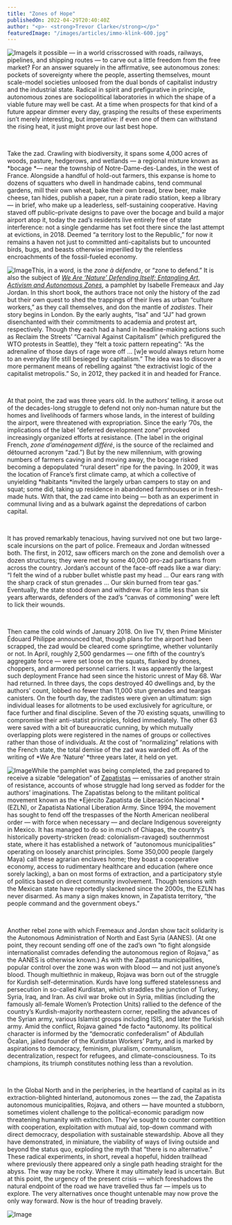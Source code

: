 ```yaml
---
title: "Zones of Hope"
publishedOn: 2022-04-29T20:40:40Z
author: "<p>- <strong>Trevor Clarke</strong></p>"
featuredImage: "/images/articles/immo-klink-600.jpg"
---
```


![Image](/images/articles/immo-klink-600.jpg)Is it possible — in a world crisscrossed with roads, railways, pipelines, and shipping routes — to carve out a little freedom from the free market? For an answer squarely in the affirmative, see autonomous zones: pockets of sovereignty where the people, asserting themselves, mount scale-model societies unloosed from the dual bonds of capitalist industry and the industrial state. Radical in spirit and prefigurative in principle, autonomous zones are sociopolitical laboratories in which the shape of a viable future may well be cast. At a time when prospects for that kind of a future appear dimmer every day, grasping the results of these experiments isn’t merely interesting, but imperative: if even one of them can withstand the rising heat, it just might prove our last best hope.

‍

Take the zad. Crawling with biodiversity, it spans some 4,000 acres of woods, pasture, hedgerows, and wetlands — a regional mixture known as *bocage *— near the township of Notre-Dame-des-Landes, in the west of France. Alongside a handful of hold-out farmers, this expanse is home to dozens of squatters who dwell in handmade cabins, tend communal gardens, mill their own wheat, bake their own bread, brew beer, make cheese, tan hides, publish a paper, run a pirate radio station, keep a library — in brief, who make up a leaderless, self-sustaining cooperative. Having staved off public–private designs to pave over the bocage and build a major airport atop it, today the zad’s residents live entirely free of state interference: not a single gendarme has set foot there since the last attempt at evictions, in 2018. Deemed “a territory lost to the Republic,” for now it remains a haven not just to committed anti-capitalists but to uncounted birds, bugs, and beasts otherwise imperilled by the relentless encroachments of the fossil-fueled economy.

![Image](/images/articles/philippe-graton-600.jpg)This, in a word, is the *zone à défendre*, or “zone to defend.” It is also the subject of [*We Are ‘Nature’ Defending Itself: Entangling Art, Activism and Autonomous Zones*](https://www.plutobooks.com/9780745345871/we-are-nature-defending-itself/), a pamphlet by Isabelle Fremeaux and Jay Jordan. In this short book, the authors trace not only the history of the zad but their own quest to shed the trappings of their lives as urban “culture workers,” as they call themselves, and don the mantle of *zadistes*. Their story begins in London. By the early aughts, “Isa” and “JJ” had grown disenchanted with their commitments to academia and protest art, respectively. Though they each had a hand in headline-making actions such as Reclaim the Streets’ “Carnival Against Capitalism” (which prefigured the WTO protests in Seattle), they “felt a toxic pattern repeating”: “As the adrenaline of those days of rage wore off … [w]e would always return home to an everyday life still besieged by capitalism.” The idea was to discover a more permanent means of rebelling against “the extractivist logic of the capitalist metropolis.” So, in 2012, they packed it in and headed for France.

‍

At that point, the zad was three years old. In the authors’ telling, it arose out of the decades-long struggle to defend not only non-human nature but the homes and livelihoods of farmers whose lands, in the interest of building the airport, were threatened with expropriation. Since the early ’70s, the implications of the label “deferred development zone” provoked increasingly organized efforts at resistance. (The label in the original French, *zone d’aménagement différé*, is the source of the reclaimed and détourned acronym “zad.”) But by the new millennium, with growing numbers of farmers caving in and moving away, the bocage risked becoming a depopulated “rural desert” ripe for the paving. In 2009, it was the location of France’s first climate camp, at which a collective of unyielding *habitants *invited the largely urban campers to stay on and squat; some did, taking up residence in abandoned farmhouses or in fresh-made huts. With that, the zad came into being — both as an experiment in communal living and as a bulwark against the depredations of carbon capital.

‍

It has proved remarkably tenacious, having survived not one but two large-scale incursions on the part of police. Fremeaux and Jordan witnessed both. The first, in 2012, saw officers march on the zone and demolish over a dozen structures; they were met by some 40,000 pro-zad partisans from across the country. Jordan’s account of the face-off reads like a war diary: “I felt the wind of a rubber bullet whistle past my head … Our ears rang with the sharp crack of stun grenades … Our skin burned from tear gas.” Eventually, the state stood down and withdrew. For a little less than six years afterwards, defenders of the zad’s “canvas of commoning” were left to lick their wounds. 

‍

Then came the cold winds of January 2018. On live TV, then Prime Minister Édouard Philippe announced that, though plans for the airport had been scrapped, the zad would be cleared come springtime, whether voluntarily or not. In April, roughly 2,500 gendarmes — one fifth of the country’s aggregate force — were set loose on the squats, flanked by drones, choppers, and armored personnel carriers. It was apparently the largest such deployment France had seen since the historic unrest of May 68. War had returned. In three days, the cops destroyed 40 dwellings and, by the authors’ count, lobbed no fewer than 11,000 stun grenades and teargas canisters. On the fourth day, the zadistes were given an ultimatum: sign individual leases for allotments to be used exclusively for agriculture, or face further and final discipline. Seven of the 70 existing squats, unwilling to compromise their anti-statist principles, folded immediately. The other 63 were saved with a bit of bureaucratic cunning, by which mutually overlapping plots were registered in the names of groups or collectives rather than those of individuals. At the cost of “normalizing” relations with the French state, the total demise of the zad was warded off. As of the writing of *We Are ‘Nature’ *three years later, it held on yet. 

![Image](/images/articles/kevin-faingnaert-600.jpg)While the pamphlet was being completed, the zad prepared to receive a sizable “delegation” of [Zapatistas](https://nacla.org/news/2019/01/18/spark-hope-ongoing-lessons-zapatista-revolution-25-years) — emissaries of another strain of resistance, accounts of whose struggle had long served as fodder for the authors’ imaginations. The Zapatistas belong to the militant political movement known as the *Ejército Zapatista de Liberación Nacional *(EZLN), or Zapatista National Liberation Army. Since 1994, the movement has sought to fend off the trespasses of the North American neoliberal order — with force when necessary — and declare Indigenous sovereignty in Mexico. It has managed to do so in much of Chiapas, the country’s historically poverty-stricken (read: colonialism-ravaged) southernmost state, where it has established a network of “autonomous municipalities” operating on loosely anarchist principles. Some 350,000 people (largely Maya) call these agrarian enclaves home; they boast a cooperative economy, access to rudimentary healthcare and education (where once sorely lacking), a ban on most forms of extraction, and a participatory style of politics based on direct community involvement. Though tensions with the Mexican state have reportedly slackened since the 2000s, the EZLN has never disarmed. As many a sign makes known, in Zapatista territory, “the people command and the government obeys.”

‍

Another rebel zone with which Fremeaux and Jordan show tacit solidarity is the Autonomous Administration of North and East Syria (AANES). (At one point, they recount sending off one of the zad’s own “to fight alongside internationalist comrades defending the autonomous region of Rojava,” as the AANES is otherwise known.) As with the Zapatista municipalities, popular control over the zone was won with blood — and not just anyone’s blood. Though multiethnic in makeup, Rojava was born out of the struggle for Kurdish self-determination. Kurds have long suffered statelessness and persecution in so-called Kurdistan, which straddles the junction of Turkey, Syria, Iraq, and Iran. As civil war broke out in Syria, militias (including the famously all-female Women’s Protection Units) rallied to the defence of the country’s Kurdish-majority northeastern corner, repelling the advances of the Syrian army, various Islamist groups including ISIS, and later the Turkish army. Amid the conflict, Rojava gained *de facto *autonomy. Its political character is informed by the “democratic confederalism” of Abdullah Öcalan, jailed founder of the Kurdistan Workers’ Party, and is marked by aspirations to democracy, feminism, pluralism, communalism, decentralization, respect for refugees, and climate-consciousness. To its champions, its triumph constitutes nothing less than a revolution.

‍

In the Global North and in the peripheries, in the heartland of capital as in its extraction-blighted hinterland, autonomous zones — the zad, the Zapatista autonomous municipalities, Rojava, and others — have mounted a stubborn, sometimes violent challenge to the political-economic paradigm now threatening humanity with extinction. They’ve sought to counter competition with cooperation, exploitation with mutual aid, top-down command with direct democracy, despoliation with sustainable stewardship. Above all they have demonstrated, in miniature, the viability of ways of living outside and beyond the status quo, exploding the myth that “there is no alternative.” These radical experiments, in short, reveal a hopeful, hidden trailhead where previously there appeared only a single path heading straight for the abyss. The way may be rocky. Where it may ultimately lead is uncertain. But at this point, the urgency of the present crisis — which foreshadows the natural endpoint of the road we have travelled thus far — impels us to explore. The very alternatives once thought untenable may now prove the only way forward. Now is the hour of treading bravely.

![Image](/images/articles/philippe-graton-2-600.jpg)
